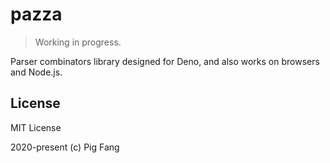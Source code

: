 # pazza

> Working in progress.

Parser combinators library designed for Deno,
and also works on browsers and Node.js.

## License

MIT License

2020-present (c) Pig Fang
